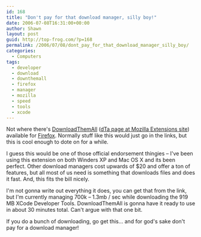 ```yaml
---
id: 168
title: "Don't pay for that download manager, silly boy!"
date: 2006-07-08T16:31:00+00:00
author: Shawn
layout: post
guid: http://top-frog.com/?p=168
permalink: /2006/07/08/dont_pay_for_that_download_manager_silly_boy/
categories:
  - Computers
tags:
  - developer
  - download
  - downthemall
  - firefox
  - manager
  - mozilla
  - speed
  - tools
  - xcode
---
```

Not where there's [DownloadThemAll](http://www.downthemall.net/) ([dTa page at Mozilla Extensions site](https://addons.mozilla.org/firefox/201/)) available for [Firefox](http://www.mozilla.org/firefox). Normally stuff like this would just go in the links, but this is cool enough to dote on for a while.

<!--more-->

I guess this would be one of those official endorsement thingies – I've been using this extension on both Winders XP and Mac OS X and its been perfect. Other download managers cost upwards of $20 and offer a ton of features, but all most of us need is something that downloads files and does it fast. And, this fits the bill nicely.

I'm not gonna write out everything it does, you can get that from the link, but I'm currently managing 700k – 1.3mb / sec while downloading the 919 MB XCode Developer Tools. DownloadThemAll is gonna have it ready to use in about 30 minutes total. Can't argue with that one bit.

If you do a bunch of downloading, go get this… and for god's sake don't pay for a download manager!
